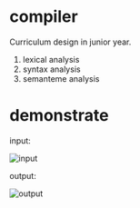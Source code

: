 # compiler
Curriculum design in junior year.

1. lexical analysis
2. syntax analysis
3. semanteme analysis

# demonstrate

input:

![input](D:\Compiler\img\input.png)

output:

![output](D:\Compiler\img\output.png)